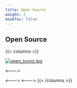 ```yaml
---
title: Open Source
weight: 2
bookToc: false
---
```


## Open Source


{{< columns >}}

[![open_toonz.jpg](https://i.postimg.cc/dJDj3jgP/open_toonz.jpg)](https://opentoonz.github.io/e/)

<--->

<--->
<--->
{{< /columns >}}

